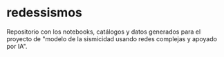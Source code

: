 # redessismos
Repositorio con los notebooks, catálogos y datos generados para el proyecto de "modelo de la sismicidad usando redes complejas y apoyado por IA".
